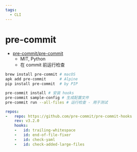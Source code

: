 ```yaml
---
tags:
  - CLI
---
```


# pre-commit

- [pre-commit/pre-commit](https://github.com/pre-commit/pre-commit)
  - MIT, Python
  - 在 commit 前运行检查

```bash
brew install pre-commit # macOS
apk add pre-commit      # Alpine
pip install pre-commit  # by PIP

pre-commit install # 安装 hooks
pre-commit sample-config # 生成配置文件
pre-commit run --all-files # 运行检查 - 用于测试
```

```yaml title=".pre-commit-config.yaml"
repos:
-   repo: https://github.com/pre-commit/pre-commit-hooks
    rev: v3.2.0
    hooks:
    -   id: trailing-whitespace
    -   id: end-of-file-fixer
    -   id: check-yaml
    -   id: check-added-large-files
```
